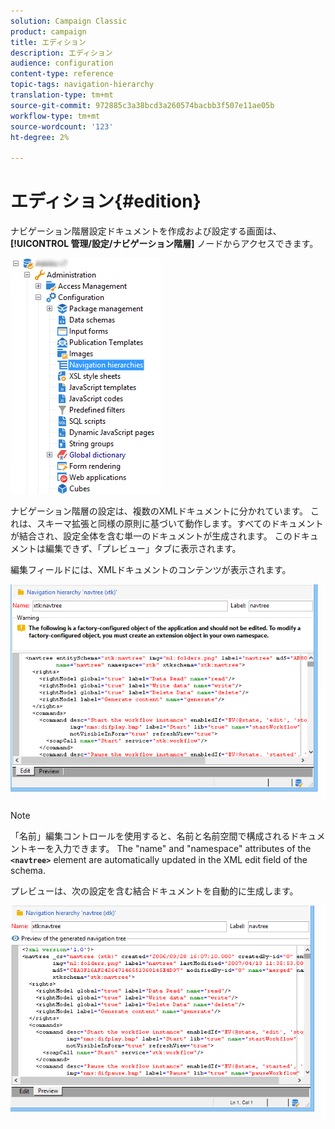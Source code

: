 ```yaml
---
solution: Campaign Classic
product: campaign
title: エディション
description: エディション
audience: configuration
content-type: reference
topic-tags: navigation-hierarchy
translation-type: tm+mt
source-git-commit: 972885c3a38bcd3a260574bacbb3f507e11ae05b
workflow-type: tm+mt
source-wordcount: '123'
ht-degree: 2%

---
```



# エディション{#edition}

ナビゲーション階層設定ドキュメントを作成および設定する画面は、 **[!UICONTROL 管理/設定/ナビゲーション階層]** ノードからアクセスできます。

![](assets/d_ncs_integration_navigation_arbo.png)

ナビゲーション階層の設定は、複数のXMLドキュメントに分かれています。 これは、スキーマ拡張と同様の原則に基づいて動作します。すべてのドキュメントが結合され、設定全体を含む単一のドキュメントが生成されます。 このドキュメントは編集できず、「プレビュー」タブに表示されます。

編集フィールドには、XMLドキュメントのコンテンツが表示されます。

![](assets/d_ncs_integration_navigation_edit.png)

>[!NOTE]
>
>「名前」編集コントロールを使用すると、名前と名前空間で構成されるドキュメントキーを入力できます。 The &quot;name&quot; and &quot;namespace&quot; attributes of the **`<navtree>`** element are automatically updated in the XML edit field of the schema.

プレビューは、次の設定を含む結合ドキュメントを自動的に生成します。

![](assets/d_ncs_integration_navigation_preview.png)

